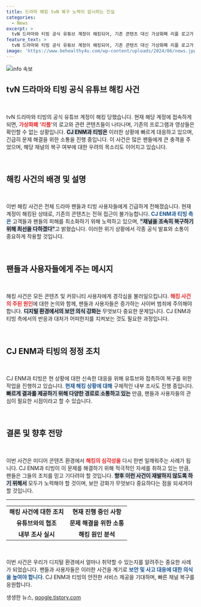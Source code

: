 ```yaml
---
title: 드라마 해킹 tvN 복구 노력이 암시하는 진실
categories:
  - News
excerpt: >
  tvN 드라마와 티빙 공식 유튜브 계정이 해킹되어, 기존 콘텐츠 대신 가상화폐 리플 로고가 등장했습니다! CJ ENM은 채널 복구를 위해 전력 투구 중입니다. 과연 경과는? 클릭하여 자세한 내용을 확인하세요!
feature_text: >
  tvN 드라마와 티빙 공식 유튜브 계정이 해킹되어, 기존 콘텐츠 대신 가상화폐 리플 로고가 등장했습니다! CJ ENM은 채널 복구를 위해 전력 투구 중입니다. 과연 경과는? 클릭하여 자세한 내용을 확인하세요!
image: 'https://www.behealthy4u.com/wp-content/uploads/2024/06/news.jpg'
---
```


<p><img src="https://www.behealthy4u.com/wp-content/uploads/2024/06/news.jpg" alt="info 속보" /></p>

<h2 data-ke-size="size26">tvN 드라마와 티빙 공식 유튜브 해킹 사건</h2>

<p data-ke-size="size16">&nbsp;</p>

<p>tvN 드라마와 티빙의 공식 유튜브 계정이 해킹 당했습니다. 현재 해당 계정에 접속하게 되면, <b><span style="color: #ee2323;">가상화폐 '리플'</span></b>의 로고와 관련 콘텐츠들이 나타나며, 기존의 프로그램과 영상들은 확인할 수 없는 상황입니다. <b><span style="background-color: #21538527;">CJ ENM과 티빙은</span></b> 이러한 상황에 빠르게 대응하고 있으며, 긴급히 문제 해결을 위한 소통을 진행 중입니다. 이 사건은 많은 팬들에게 큰 충격을 주었으며, 해당 채널의 복구 여부에 대한 우려의 목소리도 이어지고 있습니다.</p>

<p data-ke-size="size16">&nbsp;</p>

<h2 data-ke-size="size26">해킹 사건의 배경 및 설명</h2>

<p data-ke-size="size16">&nbsp;</p>

<p>이번 해킹 사건은 전체 드라마 팬들과 티빙 사용자들에게 긴급하게 전해졌습니다. 현재 계정이 해킹된 상태로, 기존의 콘텐츠는 전혀 접근이 불가능합니다. <b><span style="color: #1a5490;">CJ ENM과 티빙 측은</span></b> 고객들과 팬들의 피해를 최소화하기 위해 노력하고 있으며, <b><span style="background-color: #21538527;">"채널을 조속히 복구하기 위해 최선을 다하겠다"</span></b>고 밝혔습니다. 이러한 위기 상황에서 각종 공식 발표와 소통이 중요하게 작용할 것입니다. </p>

<p data-ke-size="size16">&nbsp;</p>

<h2 data-ke-size="size26">팬들과 사용자들에게 주는 메시지</h2>

<p data-ke-size="size16">&nbsp;</p>

<p>해킹 사건은 모든 콘텐츠 및 커뮤니티 사용자에게 경각심을 불러일으킵니다. <b><span style="color: #ee2323;">해킹 사건의 주된 원인</span></b>에 대한 논의와 함께, 팬들과 사용자들은 증가하는 사이버 범죄에 주의해야 합니다. <b><span style="background-color: #21538527;">디지털 환경에서의 보안 의식 강화는</span></b> 무엇보다 중요한 문제입니다. CJ ENM과 티빙 측에서의 반응과 대처가 어떠한지를 지켜보는 것도 필요한 과정입니다. </p>

<p data-ke-size="size16">&nbsp;</p>

<h2 data-ke-size="size26">CJ ENM과 티빙의 정정 조치</h2>

<p data-ke-size="size16">&nbsp;</p>

<p>CJ ENM과 티빙은 현 상황에 대한 신속한 대응을 위해 유튜브와 접촉하여 복구를 위한 작업을 진행하고 있습니다. <b><span style="color: #1a5490;">현재 해킹 상황에 대해</span></b> 구체적인 내부 조사도 진행 중입니다. <b><span style="background-color: #21538527;">빠르게 결과를 제공하기 위해 다양한 경로로 소통하고 있는</span></b> 만큼, 팬들과 사용자들의 관심이 필요한 시점이라고 할 수 있습니다.</p>

<p data-ke-size="size16">&nbsp;</p>

<h2 data-ke-size="size26">결론 및 향후 전망</h2>

<p data-ke-size="size16">&nbsp;</p>

<p>이번 사건은 미디어 콘텐츠 환경에서 <b><span style="color: #ee2323;">해킹의 심각성을</span></b> 다시 한번 일깨워주는 사례가 됩니다. CJ ENM과 티빙이 이 문제를 해결하기 위해 적극적인 자세를 취하고 있는 만큼, 팬들은 그들의 조치를 믿고 기다려야 할 것입니다. <b><span style="background-color: #21538527;">향후 이런 사건이 재발하지 않도록 하기 위해서</span></b> 모두가 노력해야 할 것이며, 보안 강화가 무엇보다 중요하다는 점을 되새겨야 할 것입니다.</p>

<hr>

<table style="width: 100%; border-collapse: collapse;">
  <tr>
    <td style="text-align: center; height: 17px;"><b>해킹 사건에 대한 조치</b></td>
    <td style="text-align: center; height: 17px;"><b>현재 진행 중인 사항</b></td>
  </tr>
  <tr>
    <td style="text-align: center; height: 17px;"><b>유튜브와의 협조</b></td>
    <td style="text-align: center; height: 17px;"><b>문제 해결을 위한 소통</b></td>
  </tr>
  <tr>
    <td style="text-align: center; height: 17px;"><b>내부 조사 실시</b></td>
    <td style="text-align: center; height: 17px;"><b>해킹 원인 분석</b></td>
  </tr>
</table>

<p data-ke-size="size16">&nbsp;</p>

<p>이번 사건은 우리가 디지털 환경에서 얼마나 취약할 수 있는지를 알려주는 중요한 사례가 되었습니다. 팬들과 사용자들은 이러한 사건을 계기로 <b><span style="color: #1a5490;">보안 및 사고 대응에 대한 의식을 높여야 합니다</span></b>. CJ ENM과 티빙의 안전한 서비스 제공을 기대하며, 빠른 채널 복구를 응원합니다.</p>
생생한 뉴스, <a href="https://qoogle.tistory.com" rel="dofollow">qoogle.tistory.com</a>


